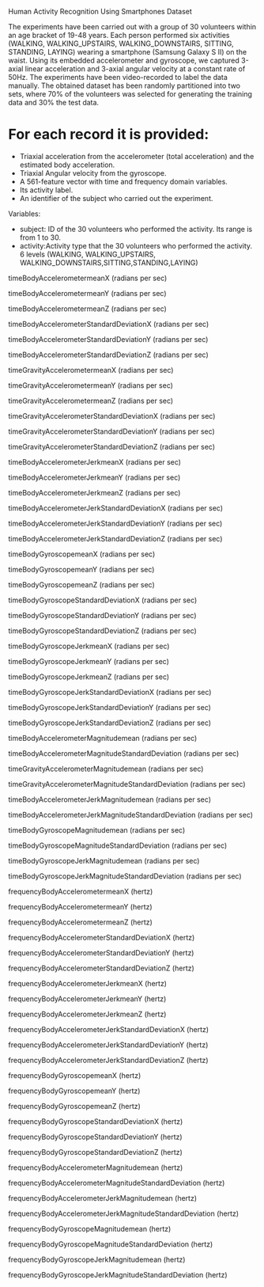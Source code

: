 
Human Activity Recognition Using Smartphones Dataset

The experiments have been carried out with a group of 30 volunteers within an age bracket of 19-48 years. Each person performed six activities (WALKING, WALKING_UPSTAIRS, WALKING_DOWNSTAIRS, SITTING, STANDING, LAYING) wearing a smartphone (Samsung Galaxy S II) on the waist. Using its embedded accelerometer and gyroscope, we captured 3-axial linear acceleration and 3-axial angular velocity at a constant rate of 50Hz. The experiments have been video-recorded to label the data manually. The obtained dataset has been randomly partitioned into two sets, where 70% of the volunteers was selected for generating the training data and 30% the test data. 

For each record it is provided:
======================================

- Triaxial acceleration from the accelerometer (total acceleration) and the estimated body acceleration.
- Triaxial Angular velocity from the gyroscope. 
- A 561-feature vector with time and frequency domain variables. 
- Its activity label. 
- An identifier of the subject who carried out the experiment.

Variables:
- subject: ID of the 30 volunteers who performed the activity. Its range is from 1 to 30.
- activity:Activity type that the 30 volunteers who performed the activity. 6 levels (WALKING, WALKING_UPSTAIRS, WALKING_DOWNSTAIRS,SITTING,STANDING,LAYING)

timeBodyAccelerometermeanX (radians per sec)

timeBodyAccelerometermeanY (radians per sec)

timeBodyAccelerometermeanZ (radians per sec)

timeBodyAccelerometerStandardDeviationX (radians per sec)

timeBodyAccelerometerStandardDeviationY (radians per sec)

timeBodyAccelerometerStandardDeviationZ (radians per sec)

timeGravityAccelerometermeanX (radians per sec)

timeGravityAccelerometermeanY (radians per sec)

timeGravityAccelerometermeanZ (radians per sec)

timeGravityAccelerometerStandardDeviationX (radians per sec)

timeGravityAccelerometerStandardDeviationY (radians per sec)

timeGravityAccelerometerStandardDeviationZ (radians per sec)

timeBodyAccelerometerJerkmeanX (radians per sec)

timeBodyAccelerometerJerkmeanY (radians per sec)

timeBodyAccelerometerJerkmeanZ (radians per sec)

timeBodyAccelerometerJerkStandardDeviationX (radians per sec)

timeBodyAccelerometerJerkStandardDeviationY (radians per sec)

timeBodyAccelerometerJerkStandardDeviationZ (radians per sec)

timeBodyGyroscopemeanX (radians per sec)

timeBodyGyroscopemeanY (radians per sec)

timeBodyGyroscopemeanZ (radians per sec)

timeBodyGyroscopeStandardDeviationX (radians per sec)

timeBodyGyroscopeStandardDeviationY (radians per sec)

timeBodyGyroscopeStandardDeviationZ (radians per sec)

timeBodyGyroscopeJerkmeanX (radians per sec)

timeBodyGyroscopeJerkmeanY (radians per sec)

timeBodyGyroscopeJerkmeanZ (radians per sec)

timeBodyGyroscopeJerkStandardDeviationX (radians per sec)

timeBodyGyroscopeJerkStandardDeviationY (radians per sec)

timeBodyGyroscopeJerkStandardDeviationZ (radians per sec)

timeBodyAccelerometerMagnitudemean (radians per sec)

timeBodyAccelerometerMagnitudeStandardDeviation (radians per sec)

timeGravityAccelerometerMagnitudemean (radians per sec)

timeGravityAccelerometerMagnitudeStandardDeviation (radians per sec)

timeBodyAccelerometerJerkMagnitudemean (radians per sec)

timeBodyAccelerometerJerkMagnitudeStandardDeviation (radians per sec)

timeBodyGyroscopeMagnitudemean (radians per sec)

timeBodyGyroscopeMagnitudeStandardDeviation (radians per sec)

timeBodyGyroscopeJerkMagnitudemean (radians per sec)

timeBodyGyroscopeJerkMagnitudeStandardDeviation (radians per sec)

frequencyBodyAccelerometermeanX (hertz)

frequencyBodyAccelerometermeanY (hertz)

frequencyBodyAccelerometermeanZ (hertz)

frequencyBodyAccelerometerStandardDeviationX (hertz)

frequencyBodyAccelerometerStandardDeviationY (hertz)

frequencyBodyAccelerometerStandardDeviationZ (hertz)

frequencyBodyAccelerometerJerkmeanX (hertz)

frequencyBodyAccelerometerJerkmeanY (hertz)

frequencyBodyAccelerometerJerkmeanZ (hertz)

frequencyBodyAccelerometerJerkStandardDeviationX (hertz)

frequencyBodyAccelerometerJerkStandardDeviationY (hertz)

frequencyBodyAccelerometerJerkStandardDeviationZ (hertz)

frequencyBodyGyroscopemeanX (hertz)

frequencyBodyGyroscopemeanY (hertz)

frequencyBodyGyroscopemeanZ (hertz)

frequencyBodyGyroscopeStandardDeviationX (hertz)

frequencyBodyGyroscopeStandardDeviationY (hertz)

frequencyBodyGyroscopeStandardDeviationZ (hertz)

frequencyBodyAccelerometerMagnitudemean (hertz)

frequencyBodyAccelerometerMagnitudeStandardDeviation (hertz)

frequencyBodyAccelerometerJerkMagnitudemean (hertz)

frequencyBodyAccelerometerJerkMagnitudeStandardDeviation (hertz)

frequencyBodyGyroscopeMagnitudemean (hertz)

frequencyBodyGyroscopeMagnitudeStandardDeviation (hertz)

frequencyBodyGyroscopeJerkMagnitudemean (hertz)

frequencyBodyGyroscopeJerkMagnitudeStandardDeviation (hertz)



